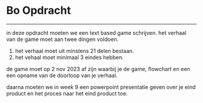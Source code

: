 # Bo Opdracht
___

 in deze opdracht moeten we een text based game schrijven. het verhaal van de game moet aan twee dingen voldoen.
1. het verhaal moet uit minstens 21 delen bestaan.
2. het vehaal moet minimaal 3 eindes hebben.

de game moet op 2 nov 2023 af zijn waarbij je de game, flowchart en een een opname van de doorloop van je verhaal.

daarna moeten we in week 9 een powerpoint presentatie geven over je eind product en het proces naar het eind product toe.


